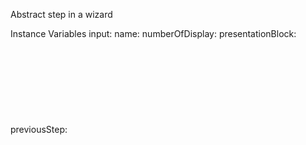 Abstract step in a wizardInstance Variables	input:		<Object>	name:		<Object>	numberOfDisplay:		<Object>	presentationBlock:		<Object>	previousStep:		<Object>input	- xxxxxname	- xxxxxnumberOfDisplay	- xxxxxpresentationBlock	- xxxxxpreviousStep	- xxxxx
